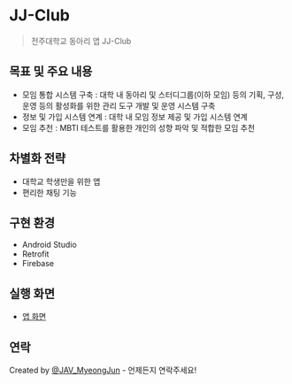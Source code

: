 # JJ-Club
> 전주대학교 동아리 앱 JJ-Club

## 목표 및 주요 내용
* 모임 통합 시스템 구축 : 대학 내 동아리 및 스터디그룹(이하 모임) 등의 기획, 구성, 운영 등의 활성화를 위한 관리 도구 개발 및 운영 시스템 구축
* 정보 및 가입 시스템 연계 : 대학 내 모임 정보 제공 및 가입 시스템 연계
* 모임 추천 :  MBTI 테스트를 활용한 개인의 성향 파악 및 적합한 모임 추천
<!-- * [License](#license) -->


## 차별화 전략
- 대학교 학생만을 위한 앱
- 편리한 채팅 기능
<!-- You don't have to answer all the questions - just the ones relevant to your project. -->


## 구현 환경
- Android Studio
- Retrofit
- Firebase

## 실행 화면
* [앱 화면](https://github.com/hm0874/jj_club_fire/tree/ecd7d512aee4a0569ef592cd58783be5c1dca150/%EC%95%B1%20%ED%99%94%EB%A9%B4)


## 연락
Created by [@JAV_MyeongJun](https://github.com/hm0874) - 언제든지 연락주세요!


<!-- Optional -->
<!-- ## License -->
<!-- This project is open source and available under the [... License](). -->

<!-- You don't have to include all sections - just the one's relevant to your project -->
